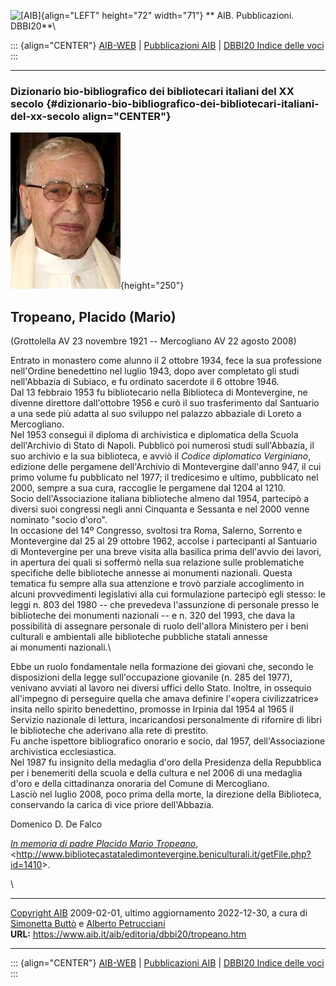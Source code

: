 ![\[AIB\]](/aib/wi/aibv72.gif){align="LEFT" height="72" width="71"}
** AIB. Pubblicazioni. DBBI20**\

::: {align="CENTER"}
[AIB-WEB](/) \| [Pubblicazioni AIB](/pubblicazioni/) \| [DBBI20 Indice
delle voci](dbbi20.htm)
:::

------------------------------------------------------------------------

### Dizionario bio-bibliografico dei bibliotecari italiani del XX secolo {#dizionario-bio-bibliografico-dei-bibliotecari-italiani-del-xx-secolo align="CENTER"}

![\[Ritratto\]](tropeano.jpg){height="250"}

## Tropeano, Placido (Mario)

(Grottolella AV 23 novembre 1921 -- Mercogliano AV 22 agosto 2008)

Entrato in monastero come alunno il 2 ottobre 1934, fece la sua
professione nell\'Ordine benedettino nel luglio 1943, dopo aver
completato gli studi nell\'Abbazia di Subiaco, e fu ordinato sacerdote
il 6 ottobre 1946.\
Dal 13 febbraio 1953 fu bibliotecario nella Biblioteca di Montevergine,
ne divenne direttore dall\'ottobre 1956 e curò il suo trasferimento dal
Santuario a una sede più adatta al suo sviluppo nel palazzo abbaziale di
Loreto a Mercogliano.\
Nel 1953 conseguì il diploma di archivistica e diplomatica della Scuola
dell\'Archivio di Stato di Napoli. Pubblicò poi numerosi studi
sull\'Abbazia, il suo archivio e la sua biblioteca, e avviò il *Codice
diplomatico Verginiano*, edizione delle pergamene dell'Archivio di
Montevergine dall\'anno 947, il cui primo volume fu pubblicato nel 1977;
il tredicesimo e ultimo, pubblicato nel 2000, sempre a sua cura,
raccoglie le pergamene dal 1204 al 1210.\
Socio dell\'Associazione italiana biblioteche almeno dal 1954, partecipò
a diversi suoi congressi negli anni Cinquanta e Sessanta e nel 2000
venne nominato \"socio d\'oro\".\
In occasione del 14º Congresso, svoltosi tra Roma, Salerno, Sorrento e
Montevergine dal 25 al 29 ottobre 1962, accolse i partecipanti al
Santuario di Montevergine per una breve visita alla basilica prima
dell\'avvio dei lavori, in apertura dei quali si soffermò nella sua
relazione sulle problematiche specifiche delle biblioteche annesse ai
monumenti nazionali. Questa tematica fu sempre alla sua attenzione e
trovò parziale accoglimento in alcuni provvedimenti legislativi alla cui
formulazione partecipò egli stesso: le leggi n. 803 del 1980 -- che
prevedeva l\'assunzione di personale presso le biblioteche dei monumenti
nazionali -- e n. 320 del 1993, che dava la possibilità di assegnare
personale di ruolo dell\'allora Ministero per i beni culturali e
ambientali alle biblioteche pubbliche statali annesse ai monumenti
nazionali.\

Ebbe un ruolo fondamentale nella formazione dei giovani che, secondo le
disposizioni della legge sull\'occupazione giovanile (n. 285 del 1977),
venivano avviati al lavoro nei diversi uffici dello Stato. Inoltre, in
ossequio all\'impegno di perseguire quella che amava definire l\'«opera
civilizzatrice» insita nello spirito benedettino, promosse in Irpinia
dal 1954 al 1965 il Servizio nazionale di lettura, incaricandosi
personalmente di rifornire di libri le biblioteche che aderivano alla
rete di prestito.\
Fu anche ispettore bibliografico onorario e socio, dal 1957,
dell\'Associazione archivistica ecclesiastica.\
Nel 1987 fu insignito della medaglia d\'oro della Presidenza della
Repubblica per i benemeriti della scuola e della cultura e nel 2006 di
una medaglia d\'oro e della cittadinanza onoraria del Comune di
Mercogliano.\
Lasciò nel luglio 2008, poco prima della morte, la direzione della
Biblioteca, conservando la carica di vice priore dell\'Abbazia.

Domenico D. De Falco

*[In memoria di padre Placido Mario
Tropeano](http://www.bibliotecastataledimontevergine.beniculturali.it/index.php?it/380/indice-alfabetico-2006-2012-per-titoli#I)*,
\<<http://www.bibliotecastataledimontevergine.beniculturali.it/getFile.php?id=1410>\>.

\

------------------------------------------------------------------------

[Copyright AIB](/su-questo-sito/dichiarazione-di-copyright-aib-web/)
2009-02-01, ultimo aggiornamento 2022-12-30, a cura di [Simonetta
Buttò](/aib/redazione3.htm) e [Alberto
Petrucciani](/su-questo-sito/redazione-aib-web/)\
**URL:** https://www.aib.it/aib/editoria/dbbi20/tropeano.htm

------------------------------------------------------------------------

::: {align="CENTER"}
[AIB-WEB](/) \| [Pubblicazioni AIB](/pubblicazioni/) \| [DBBI20 Indice
delle voci](dbbi20.htm)
:::
